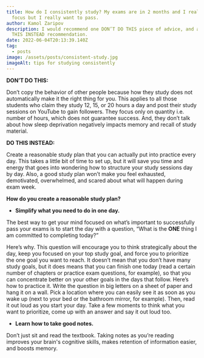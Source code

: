 ```yaml
---
title: How do I consistently study? My exams are in 2 months and I really can't
  focus but I really want to pass.
author: Kamol Zaripov
description: I would recommend one DON’T DO THIS piece of advice, and another DO
  THIS INSTEAD recommendation.
date: 2022-06-04T20:13:39.140Z
tag:
  - posts
image: /assets/posts/consistent-study.jpg
imageAlt: tips for studying consistently
---
```

**DON’T DO THIS:**

Don’t copy the behavior of other people because how they study does not automatically make it the right thing for you. This applies to all those students who claim they study 12, 15, or 20 hours a day and post their study sessions on YouTube to gain followers. They focus only on quantity i.e. number of hours, which does not guarantee success. And, they don’t talk about how sleep deprivation negatively impacts memory and recall of study material.

**DO THIS INSTEAD:**

Create a reasonable study plan that you can actually put into practice every day. This takes a little bit of time to set up, but it will save you time and energy that goes into wondering how to structure your study sessions day by day. Also, a good study plan won’t make you feel exhausted, demotivated, overwhelmed, and scared about what will happen during exam week.

**How do you create a reasonable study plan?**

* **Simplify what you need to do in one day.**

The best way to get your mind focused on what’s important to successfully pass your exams is to start the day with a question, “What is the **ONE** thing I am committed to completing today?”

Here’s why. This question will encourage you to think strategically about the day, keep you focused on your top study goal, and force you to prioritize the one goal you want to reach. It doesn’t mean that you don’t have many study goals, but it does means that you can finish one today (read a certain number of chapters or practice exam questions, for example), so that you can concentrate better on your other goals in the days that follow.
Here’s how to practice it. Write the question in big letters on a sheet of paper and hang it on a wall. Pick a location where you can easily see it as soon as you wake up (next to your bed or the bathroom mirror, for example). Then, read it out loud as you start your day. Take a few moments to think what you want to prioritize, come up with an answer and say it out loud too. 

* **Learn how to take good notes.**

Don’t just sit and read the textbook. Taking notes as you’re reading improves your brain's cognitive skills, makes retention of information easier, and boosts memory.